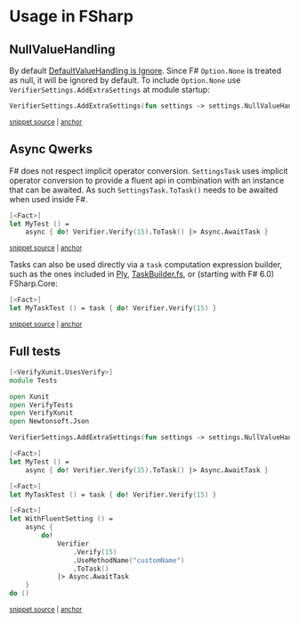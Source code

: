 <!--
GENERATED FILE - DO NOT EDIT
This file was generated by [MarkdownSnippets](https://github.com/SimonCropp/MarkdownSnippets).
Source File: /docs/mdsource/fsharp.source.md
To change this file edit the source file and then run MarkdownSnippets.
-->

# Usage in FSharp


## NullValueHandling

By default [DefaultValueHandling is Ignore](/docs/serializer-settings.md#default-settings). Since F# `Option.None` is treated as null, it will be ignored by default. To include `Option.None` use `VerifierSettings.AddExtraSettings` at module startup:

<!-- snippet: NullValueHandling -->
<a id='snippet-nullvaluehandling'></a>
```fs
VerifierSettings.AddExtraSettings(fun settings -> settings.NullValueHandling <- NullValueHandling.Include)
```
<sup><a href='/src/FSharpTests/Tests.fs#L9-L11' title='Snippet source file'>snippet source</a> | <a href='#snippet-nullvaluehandling' title='Start of snippet'>anchor</a></sup>
<!-- endSnippet -->


## Async Qwerks

F# does not respect implicit operator conversion. `SettingsTask` uses implicit operator conversion to provide a fluent api in combination with an instance that can be awaited. As such `SettingsTask.ToTask()` needs to be awaited when used inside F#.

<!-- snippet: FsTest -->
<a id='snippet-fstest'></a>
```fs
[<Fact>]
let MyTest () =
    async { do! Verifier.Verify(15).ToTask() |> Async.AwaitTask }
```
<sup><a href='/src/FSharpTests/Tests.fs#L13-L17' title='Snippet source file'>snippet source</a> | <a href='#snippet-fstest' title='Start of snippet'>anchor</a></sup>
<!-- endSnippet -->

Tasks can also be used directly via a `task` computation expression builder, such as the ones included in [Ply](https://github.com/crowded/ply), [TaskBuilder.fs](https://github.com/rspeele/TaskBuilder.fs), or (starting with F# 6.0) FSharp.Core:

<!-- snippet: FsTestTask -->
<a id='snippet-fstesttask'></a>
```fs
[<Fact>]
let MyTaskTest () = task { do! Verifier.Verify(15) }
```
<sup><a href='/src/FSharpTests/Tests.fs#L19-L22' title='Snippet source file'>snippet source</a> | <a href='#snippet-fstesttask' title='Start of snippet'>anchor</a></sup>
<!-- endSnippet -->

## Full tests

<!-- snippet: FSharpTests/Tests.fs -->
<a id='snippet-FSharpTests/Tests.fs'></a>
```fs
[<VerifyXunit.UsesVerify>]
module Tests

open Xunit
open VerifyTests
open VerifyXunit
open Newtonsoft.Json

VerifierSettings.AddExtraSettings(fun settings -> settings.NullValueHandling <- NullValueHandling.Include)

[<Fact>]
let MyTest () =
    async { do! Verifier.Verify(15).ToTask() |> Async.AwaitTask }

[<Fact>]
let MyTaskTest () = task { do! Verifier.Verify(15) }

[<Fact>]
let WithFluentSetting () =
    async {
        do!
            Verifier
                .Verify(15)
                .UseMethodName("customName")
                .ToTask()
            |> Async.AwaitTask
    }
do ()
```
<sup><a href='/src/FSharpTests/Tests.fs#L1-L28' title='Snippet source file'>snippet source</a> | <a href='#snippet-FSharpTests/Tests.fs' title='Start of snippet'>anchor</a></sup>
<!-- endSnippet -->
